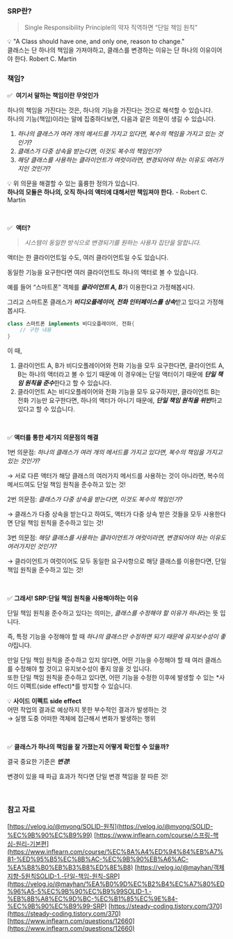 ### SRP란?

> Single Responsibility Principle의 약자
직역하면 “단일 책임 원칙”
>

💡 "A Class should have one, and only one, reason to change."  
클래스는 단 하나의 책임을 가져야하고, 클래스를 변경하는 이유는 단 하나의 이유이어야 한다.
Robert C. Martin


### 책임?

✅  **여기서 말하는 책임이란 무엇인가**

하나의 책임을 가진다는 것은, 하나의 기능을 가진다는 것으로 해석할 수 있습니다.  
하나의 기능(책임)이라는 말에 집중하다보면, 다음과 같은 의문이 생길 수 있습니다.

1. *하나의 클래스가 여러 개의 메서드를 가지고 있다면, 복수의 책임을 가지고 있는 것인가?*
2. *클래스가 다중 상속을 받는다면, 이것도 복수의 책임인가?*
3. *해당 클래스를 사용하는 클라이언트가 여럿이라면, 변경되어야 하는 이유도 여러가지인 것인가?*

💡 위 의문을 해결할 수 있는 훌륭한 정의가 있습니다.  
**하나의 모듈은 하나의, 오직 하나의 액터에 대해서만 책임져야 한다.** - Robert C. Martin


<br>

✅  **액터?**

> *시스템이 동일한 방식으로 변경되기를 원하는 사용자 집단을 말합니다.*
>

액터는 한 클라이언트일 수도, 여러 클라이언트일 수도 있습니다.

동일한 기능을 요구한다면 여러 클라이언트도 하나의 액터로 볼 수 있습니다.

예를 들어 “스마트폰” 객체를 ***클라이언트 A, B***가 이용한다고 가정해봅시다.

그리고 스마트폰 클래스가 ***비디오플레이어, 전화 인터페이스를 상속***받고 있다고 가정해봅시다.

```java
class 스마트폰 implements 비디오플레이어, 전화{
	// 구현 내용
}
```

이 때,

1. 클라이언트 A, B가 비디오플레이어와 전화 기능을 모두 요구한다면,
   클라이언트 A, B는 하나의 액터라고 볼 수 있기 때문에 이 경우에는 단일 액터이기 때문에 ***단일 책임 원칙을 준수***한다고 할 수 있습니다.
2. 클라이언트 A는 비디오플레이어와 전화 기능을 모두 요구하지만, 클라이언트 B는 전화 기능만 요구한다면,
   하나의 액터가 아니기 때문에, ***단일 책임 원칙을 위반***하고 있다고 할 수 있습니다.

<br>

✅ **액터를 통한 세가지 의문점의 해결**

1번 의문점: *하나의 클래스가 여러 개의 메서드를 가지고 있다면, 복수의 책임을 가지고 있는 것인가?*

→ 서로 다른 액터가 해당 클래스의 여러가지 메서드를 사용하는 것이 아니라면, 복수의 메서드여도 단일 책임 원칙을 준수하고 있는 것!

2번 의문점: *클래스가 다중 상속을 받는다면, 이것도 복수의 책임인가?*

→ 클래스가 다중 상속을 받는다고 하여도, 액터가 다중 상속 받은 것들을 모두 사용한다면 단일 책임 원칙을 준수하고 있는 것!

3번 의문점: *해당 클래스를 사용하는 클라이언트가 여럿이라면, 변경되어야 하는 이유도 여러가지인 것인가?*

→ 클라이언트가 여럿이어도 모두 동일한 요구사항으로 해당 클래스를 이용한다면, 단일 책임 원칙을 준수하고 있는 것!

<br>

✅ **그래서! SRP:단일 책임 원칙을 사용해야하는 이유**

단일 책임 원칙을 준수하고 있다는 의미는, *클래스를 수정해야 할 이유가 하나*라는 뜻 입니다.

즉, 특정 기능을 수정해야 할 때 *하나의 클래스만 수정하면 되기 때문에 유지보수성이 좋아*집니다.

만일 단일 책임 원칙을 준수하고 있지 않다면, 어떤 기능을 수정해야 할 때 여러 클래스를 수정해야 할 것이고 유지보수성이 좋지 않을 것 입니다.  
또한 단일 책임 원칙을 준수하고 있다면, 어떤 기능을 수정한 이후에 발생할 수 있는 *사이드 이펙트(side effect)*를 방지할 수 있습니다.


💡 **사이드 이펙트 side effect**  
어떤 작업의 결과로 예상하지 못한 부수적인 결과가 발생하는 것  
→ 실행 도중 어떠한 객체에 접근해서 변화가 발생하는 행위

<br>

✅ **클래스가 하나의 책임을 잘 가졌는지 어떻게 확인할 수 있을까?**

결국 중요한 기준은 ***변경***!  

변경이 있을 때 파급 효과가 적다면 단일 변경 책임을 잘 따른 것!


<br> 

### 참고 자료

[https://velog.io/@myong/SOLID-원칙](https://velog.io/@myong/SOLID-%EC%9B%90%EC%B9%99)
[https://www.inflearn.com/course/스프링-핵심-원리-기본편](https://www.inflearn.com/course/%EC%8A%A4%ED%94%84%EB%A7%81-%ED%95%B5%EC%8B%AC-%EC%9B%90%EB%A6%AC-%EA%B8%B0%EB%B3%B8%ED%8E%B8)
[https://velog.io/@mayhan/객체지향-5원칙SOLID-1.-단일-책임-원칙-SRP](https://velog.io/@mayhan/%EA%B0%9D%EC%B2%B4%EC%A7%80%ED%96%A5-5%EC%9B%90%EC%B9%99SOLID-1.-%EB%8B%A8%EC%9D%BC-%EC%B1%85%EC%9E%84-%EC%9B%90%EC%B9%99-SRP)
[https://steady-coding.tistory.com/370](https://steady-coding.tistory.com/370)
[https://www.inflearn.com/questions/12660](https://www.inflearn.com/questions/12660)